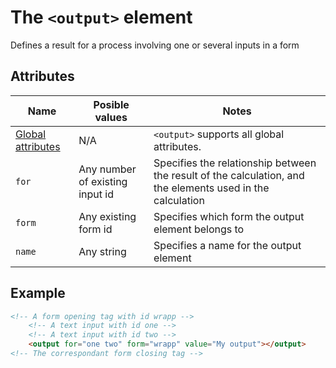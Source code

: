 # The `<output>` element
Defines a result for a process involving one or several inputs in a form

## Attributes
| Name | Posible values | Notes |
|-|-|-|
| [Global attributes](../first-steps/global-attributes.md) | N/A | `<output>` supports all global attributes. |
| `for` | Any number of existing input id | Specifies the relationship between the result of the calculation, and the elements used in the calculation |
| `form` | Any existing form id | Specifies which form the output element belongs to |
| `name` | Any string | Specifies a name for the output element |

## Example
```html
<!-- A form opening tag with id wrapp -->
    <!-- A text input with id one -->
    <!-- A text input with id two -->
    <output for="one two" form="wrapp" value="My output"></output>
<!-- The correspondant form closing tag -->
```